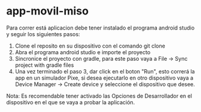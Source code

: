 # app-movil-miso

Para correr está aplicacion debe tener instalado el programa android studio y seguir los siguientes pasos:

1. Clone el reposito en su dispositivo con el comando git clone
2. Abra el programa android studio e importe el proyecto
3. Sincronice el proyecto con gradle, para este paso vaya a File -> Sync project with gradle files
4. Una vez terminado el paso 3, dar click en el boton "Run", esto correrá la app en un simulador Pixe, si desea ejecutarlo en otro dispositivo vaya a Device Manager -> Create device y seleccione el dispositivo que desee.

Nota: Es recomendable tener activado las Opciones de Desarrollador en el dispositivo en el que se vaya a probar la aplicación.
